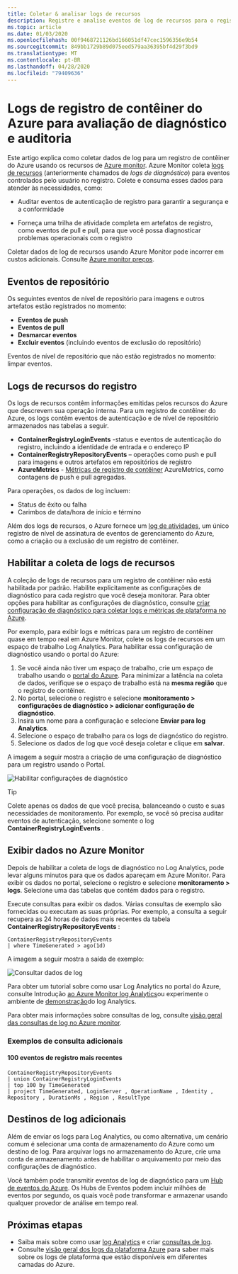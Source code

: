 ```yaml
---
title: Coletar & analisar logs de recursos
description: Registre e analise eventos de log de recursos para o registro de contêiner do Azure, como autenticação, push de imagem e pull de imagem.
ms.topic: article
ms.date: 01/03/2020
ms.openlocfilehash: 00f9468721126bd166051df47cec1596356e9b54
ms.sourcegitcommit: 849bb1729b89d075eed579aa36395bf4d29f3bd9
ms.translationtype: MT
ms.contentlocale: pt-BR
ms.lasthandoff: 04/28/2020
ms.locfileid: "79409636"
---
```

# <a name="azure-container-registry-logs-for-diagnostic-evaluation-and-auditing"></a>Logs de registro de contêiner do Azure para avaliação de diagnóstico e auditoria

Este artigo explica como coletar dados de log para um registro de contêiner do Azure usando os recursos de [Azure monitor](../azure-monitor/overview.md). Azure Monitor coleta [logs de recursos](../azure-monitor/platform/platform-logs-overview.md) (anteriormente chamados de *logs de diagnóstico*) para eventos controlados pelo usuário no registro. Colete e consuma esses dados para atender às necessidades, como:

* Auditar eventos de autenticação de registro para garantir a segurança e a conformidade 

* Forneça uma trilha de atividade completa em artefatos de registro, como eventos de pull e pull, para que você possa diagnosticar problemas operacionais com o registro 

Coletar dados de log de recursos usando Azure Monitor pode incorrer em custos adicionais. Consulte [Azure monitor preços](https://azure.microsoft.com/pricing/details/monitor/). 

## <a name="repository-events"></a>Eventos de repositório

Os seguintes eventos de nível de repositório para imagens e outros artefatos estão registrados no momento:

* **Eventos de push**
* **Eventos de pull**
* **Desmarcar eventos**
* **Excluir eventos** (incluindo eventos de exclusão do repositório)

Eventos de nível de repositório que não estão registrados no momento: limpar eventos.

## <a name="registry-resource-logs"></a>Logs de recursos do registro

Os logs de recursos contêm informações emitidas pelos recursos do Azure que descrevem sua operação interna. Para um registro de contêiner do Azure, os logs contêm eventos de autenticação e de nível de repositório armazenados nas tabelas a seguir. 

* **ContainerRegistryLoginEvents** -status e eventos de autenticação do registro, incluindo a identidade de entrada e o endereço IP
* **ContainerRegistryRepositoryEvents** – operações como push e pull para imagens e outros artefatos em repositórios de registro
* **AzureMetrics** - [Métricas de registro de contêiner](../azure-monitor/platform/metrics-supported.md#microsoftcontainerregistryregistries) AzureMetrics, como contagens de push e pull agregadas.

Para operações, os dados de log incluem:
  * Status de êxito ou falha
  * Carimbos de data/hora de início e término

Além dos logs de recursos, o Azure fornece um [log de atividades](../azure-monitor/platform/platform-logs-overview.md), um único registro de nível de assinatura de eventos de gerenciamento do Azure, como a criação ou a exclusão de um registro de contêiner.

## <a name="enable-collection-of-resource-logs"></a>Habilitar a coleta de logs de recursos

A coleção de logs de recursos para um registro de contêiner não está habilitada por padrão. Habilite explicitamente as configurações de diagnóstico para cada registro que você deseja monitorar. Para obter opções para habilitar as configurações de diagnóstico, consulte [criar configuração de diagnóstico para coletar logs e métricas de plataforma no Azure](../azure-monitor/platform/diagnostic-settings.md).

Por exemplo, para exibir logs e métricas para um registro de contêiner quase em tempo real em Azure Monitor, colete os logs de recursos em um espaço de trabalho Log Analytics. Para habilitar essa configuração de diagnóstico usando o portal do Azure:

1. Se você ainda não tiver um espaço de trabalho, crie um espaço de trabalho usando o [portal do Azure](../azure-monitor/learn/quick-create-workspace.md). Para minimizar a latência na coleta de dados, verifique se o espaço de trabalho está na **mesma região** que o registro de contêiner.
1. No portal, selecione o registro e selecione **monitoramento > configurações de diagnóstico > adicionar configuração de diagnóstico**.
1. Insira um nome para a configuração e selecione **Enviar para log Analytics**.
1. Selecione o espaço de trabalho para os logs de diagnóstico do registro.
1. Selecione os dados de log que você deseja coletar e clique em **salvar**.

A imagem a seguir mostra a criação de uma configuração de diagnóstico para um registro usando o Portal.

![Habilitar configurações de diagnóstico](media/container-registry-diagnostics-audit-logs/diagnostic-settings.png)

> [!TIP]
> Colete apenas os dados de que você precisa, balanceando o custo e suas necessidades de monitoramento. Por exemplo, se você só precisa auditar eventos de autenticação, selecione somente o log **ContainerRegistryLoginEvents** . 

## <a name="view-data-in-azure-monitor"></a>Exibir dados no Azure Monitor

Depois de habilitar a coleta de logs de diagnóstico no Log Analytics, pode levar alguns minutos para que os dados apareçam em Azure Monitor. Para exibir os dados no portal, selecione o registro e selecione **monitoramento > logs**. Selecione uma das tabelas que contém dados para o registro. 

Execute consultas para exibir os dados. Várias consultas de exemplo são fornecidas ou executam as suas próprias. Por exemplo, a consulta a seguir recupera as 24 horas de dados mais recentes da tabela **ContainerRegistryRepositoryEvents** :

```Kusto
ContainerRegistryRepositoryEvents
| where TimeGenerated > ago(1d) 
```

A imagem a seguir mostra a saída de exemplo:

![Consultar dados de log](media/container-registry-diagnostics-audit-logs/azure-monitor-query.png)

Para obter um tutorial sobre como usar Log Analytics no portal do Azure, consulte Introdução [ao Azure Monitor log Analytics](../azure-monitor/log-query/get-started-portal.md)ou experimente o ambiente de [demonstração](https://portal.loganalytics.io/demo)do log Analytics. 

Para obter mais informações sobre consultas de log, consulte [visão geral das consultas de log no Azure monitor](../azure-monitor/log-query/log-query-overview.md).

### <a name="additional-query-examples"></a>Exemplos de consulta adicionais

#### <a name="100-most-recent-registry-events"></a>100 eventos de registro mais recentes

```Kusto
ContainerRegistryRepositoryEvents
| union ContainerRegistryLoginEvents
| top 100 by TimeGenerated
| project TimeGenerated, LoginServer , OperationName , Identity , Repository , DurationMs , Region , ResultType
```

## <a name="additional-log-destinations"></a>Destinos de log adicionais

Além de enviar os logs para Log Analytics, ou como alternativa, um cenário comum é selecionar uma conta de armazenamento do Azure como um destino de log. Para arquivar logs no armazenamento do Azure, crie uma conta de armazenamento antes de habilitar o arquivamento por meio das configurações de diagnóstico.

Você também pode transmitir eventos de log de diagnóstico para um [Hub de eventos do Azure](../event-hubs/event-hubs-what-is-event-hubs.md). Os Hubs de Eventos podem incluir milhões de eventos por segundo, os quais você pode transformar e armazenar usando qualquer provedor de análise em tempo real. 

## <a name="next-steps"></a>Próximas etapas

* Saiba mais sobre como usar [log Analytics](../azure-monitor/log-query/get-started-portal.md) e criar [consultas de log](../azure-monitor/log-query/get-started-queries.md).
* Consulte [visão geral dos logs da plataforma Azure](../azure-monitor/platform/platform-logs-overview.md) para saber mais sobre os logs de plataforma que estão disponíveis em diferentes camadas do Azure.

